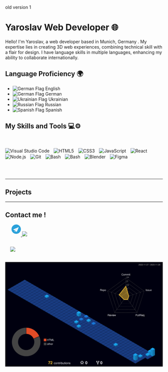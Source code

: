 old version 1 
# Yaroslav Web Developer 🌐


Hello! I'm Yaroslav, a web developer based in Munich, Germany . My expertise lies in creating 3D web experiences, combining technical skill with a flair for design. I have language skills in multiple languages, enhancing my ability to collaborate internationally.


## Language Proficiency 🌍
<td>
        <ul>
            <li><img  src="https://flagcdn.com/gb.svg" alt="German Flag" style="width: 20px;"> English</li>
            <li><img src="https://cdnjs.cloudflare.com/ajax/libs/flag-icons/7.0.2/flags/4x3/de.svg" alt="German Flag" style="width: 20px;"> German</li>
            <li><img src="https://flagcdn.com/ua.svg" style="width: 20px;" alt="Ukrainian Flag"> Ukrainian</li>
            <li><img src="https://cdnjs.cloudflare.com/ajax/libs/flag-icons/7.0.2/flags/4x3/ru.svg" alt="Russian Flag" style="width: 20px;"> Russian</li>
            <li><img src="https://flagcdn.com/es.svg" style="width: 20px;" alt="Spanish Flag"> Spanish</li>
        </ul>
    </td> 

## My Skills and Tools 💻⚙️

<br>

<p>
    <img align="center" alt="Visual Studio Code" Title="VsCode" width="26px" src="https://cdn.jsdelivr.net/gh/devicons/devicon/icons/vscode/vscode-original.svg" style="padding-right:10px;" />
    <img align="center" alt="HTML5" Title="HTML" width="26px" src="https://cdn.jsdelivr.net/gh/devicons/devicon/icons/html5/html5-original.svg" style="padding-right:10px;" />
    <img align="center" alt="CSS3" Title="CSS" width="26px" src="https://cdn.jsdelivr.net/gh/devicons/devicon/icons/css3/css3-original.svg" style="padding-right:10px;" />
    <img align="center" alt="JavaScript"Title="JavaScript" width="26px" src="https://cdn.jsdelivr.net/gh/devicons/devicon/icons/javascript/javascript-original.svg" style="padding-right:10px;" />
    <img align="center" alt="React" Title="React" width="26px" src="https://cdn.jsdelivr.net/gh/devicons/devicon/icons/react/react-original.svg" style="padding-right:10px;" />
    <img align="center" alt="Node.js" Title="Node.js" width="26px" src="https://cdn.jsdelivr.net/gh/devicons/devicon/icons/nodejs/nodejs-original.svg" style="padding-right:10px;" />
    <img align="center" alt="Git" Title="Git" width="26px" src="https://cdn.jsdelivr.net/gh/devicons/devicon/icons/git/git-original.svg" style="padding-right:10px;" />
    <img align="center" alt="Bash" Title="Bash" width="26px" src="https://cdn.jsdelivr.net/gh/devicons/devicon/icons/bash/bash-original.svg" style="padding-right:10px;" />
    <img align="center" alt="Bash" Title="Photoshop" width="26px" src="https://cdn.jsdelivr.net/gh/devicons/devicon/icons/photoshop/photoshop-plain.svg" style="padding-right:10px;" />
    <img align="center" alt="Blender" Title="Blender" width="26px" src="https://cdn.jsdelivr.net/gh/devicons/devicon/icons/blender/blender-original.svg" style="padding-right:10px;" />
    <img align="center" alt="Figma" Title="Figma" width="26px" src="https://cdn.jsdelivr.net/gh/devicons/devicon/icons/figma/figma-original.svg" style="padding-right:10px;" />
</p>
<br>
<br>


          
---
## Projects

---

## Contact me ! 
<a href="https://t.me/mu_ukraine">
        <svg style="margin-bottom:8px; margin-left:20px" width="30" viewBox="0 0 361 361"  xmlns="http://www.w3.org/2000/svg">
<g id="telegramIconLogo">
<circle id="Ellipse 1" cx="180.5" cy="180.5" r="180.5" fill="#2AA1DA"/>
<path id="Polygon 4" d="M125.547 230.583C125.526 229.351 126.598 228.387 127.807 228.549L161.202 233.027C161.516 233.069 161.816 233.186 162.075 233.369L179.717 245.768C180.803 246.531 180.856 248.135 179.824 248.978L129.785 289.827C128.495 290.88 126.574 289.98 126.545 288.309L125.547 230.583Z" fill="#A9C6D8"/>
<path id="Polygon 3" d="M129.048 290.084C128.693 291.084 127.23 290.911 127.113 289.856L118.357 211.282C118.286 210.643 118.827 210.105 119.465 210.18L154.67 214.337C155.309 214.412 155.712 215.062 155.497 215.667L129.048 290.084Z" fill="#C8DAEA"/>
<path id="Polygon 1" d="M269.388 104.214C273.508 102.445 277.658 106.64 275.906 110.801L203.802 282.03C202.41 285.335 198.136 286.146 195.658 283.575L147.287 233.374C146.966 233.041 146.6 232.754 146.2 232.522L114.972 214.414C114.689 214.25 114.39 214.114 114.081 214.009L70.4078 199.183C66.0722 197.712 65.8436 191.604 70.0563 189.795L269.388 104.214Z" fill="white"/>
<path id="Polygon 2" d="M234.984 140.263C236.977 138.941 239.164 141.626 237.496 143.347L149.721 233.887C149.073 234.555 148.056 234.685 147.266 234.201L121.97 218.713C120.721 217.948 120.69 216.127 121.914 215.315L234.984 140.263Z" fill="#C8DAEA"/>
</g>
</svg>

<a href="mailto:yar.mansens@gmail.com">
    <img src="https://www.cdnlogo.com/logos/g/93/gmail.svg" style="width:70px">
</a>

 <a href="https://www.linkedin.com/in/yaroslav-gubich-0476382a0"><img src="https://cdn.jsdelivr.net/gh/devicons/devicon/icons/linkedin/linkedin-original.svg" style="width:35px; margin: 16px"/></a>







![Profile Night View](https://raw.githubusercontent.com/yaroslavgubich/yaroslavgubich/8d0c552fadb1b07fc677138c815c3bfbf74379f4/profile-3d-contrib/profile-night-view.svg)


<!--
**yaroslavgubich/yaroslavgubich** is a ✨ _special_ ✨ repository because its `README.md` (this file) appears on your GitHub profile.

Here are some ideas to get you started:

- 🔭 I’m currently working on ...
- 🌱 I’m currently learning ...
- 👯 I’m looking to collaborate on ...
- 🤔 I’m looking for help with ...
- 💬 Ask me about ...
- 📫 How to reach me: ...
- 😄 Pronouns: ...
- ⚡ Fun fact: ...
-->
